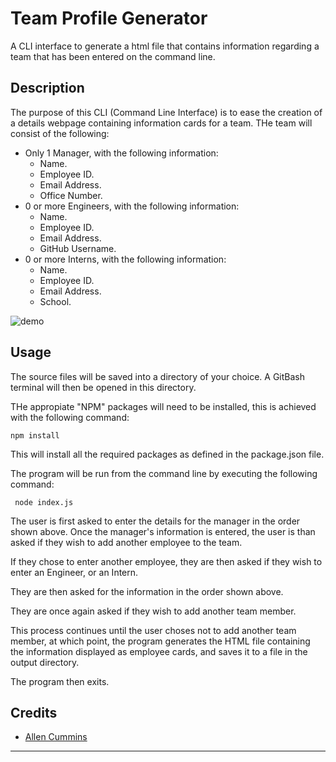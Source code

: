 # Team Profile Generator
A CLI interface to generate a html file that contains information regarding a team that has been entered on the command line.


## Description

The purpose of this CLI (Command Line Interface) is to ease the creation of a details webpage containing information cards for a team.
THe team will consist of the following:
* Only 1 Manager, with the following information:  
    * Name.
    * Employee ID.
    * Email Address.
    * Office Number.
* 0 or more Engineers, with the following information:
    * Name.
    * Employee ID.
    * Email Address.
    * GitHub Username.
* 0 or more Interns, with the following information:
    * Name.
    * Employee ID.
    * Email Address.
    * School.

![demo](./assets/images/screenshot.png)

## Usage

The source files will be saved into a directory of your choice.
A GitBash terminal will then be opened in this directory.

THe appropiate "NPM" packages will need to be installed, this is achieved with the following command:
```text
npm install
```
This will install all the required packages as defined in the package.json file.

The program will be run from the command line by executing the following command: 
```text 
 node index.js
```

The user is first asked to enter the details for the manager in the order shown above.
Once the manager's information is entered, the user is than asked if they wish to add another employee to the team.

If they chose to enter another employee, they are then asked if they wish to enter an Engineer, or an Intern.

They are then asked for the information in the order shown above.

They are once again asked if they wish to add another team member.

This process continues until the user choses not to add another team member, at which point, the program generates the HTML file containing the information displayed as employee cards, and saves it to a file in the output directory.

The program then exits.

## Credits

* [Allen Cummins](https://github.com/Allen-EC)  

---